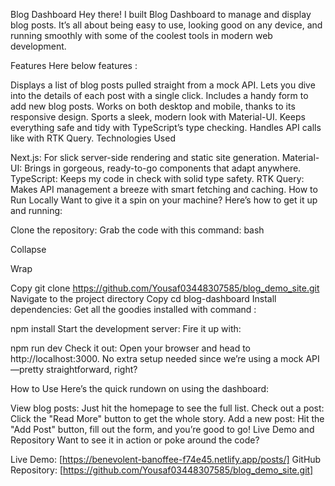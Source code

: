 Blog Dashboard
Hey there!  I built   Blog Dashboard to manage and display blog posts. It’s all about being easy to use, looking good on any device, and running smoothly with some of the coolest tools in modern web development.

Features
Here  below features :

Displays a list of blog posts pulled straight from a mock API.
Lets you dive into the details of each post with a single click.
Includes a handy form to add new blog posts.
Works  on both desktop and mobile, thanks to its responsive design.
Sports a sleek, modern look with Material-UI.
Keeps everything safe and tidy with TypeScript’s type checking.
Handles API calls like  with RTK Query.
Technologies Used


Next.js: For slick server-side rendering and static site generation.
Material-UI: Brings in gorgeous, ready-to-go components that adapt anywhere.
TypeScript: Keeps my code in check with solid type safety.
RTK Query: Makes API management a breeze with smart fetching and caching.
How to Run Locally
Want to give it a spin on your machine? Here’s how to get it up and running:

Clone the repository: Grab the code with this command:
bash

Collapse

Wrap

Copy
git clone https://github.com/Yousaf03448307585/blog_demo_site.git
Navigate to the project directory
Copy
cd blog-dashboard
Install dependencies: Get all the goodies installed with command :

npm install
Start the development server: Fire it up with:

npm run dev
Check it out: Open your browser and head to http://localhost:3000.
No extra setup needed since we’re using a mock API—pretty straightforward, right?


How to Use
Here’s the quick rundown on using the dashboard:

View blog posts: Just hit the homepage to see the full list.
Check out a post: Click the "Read More" button to get the whole story.
Add a new post: Hit the "Add Post" button, fill out the form, and you’re good to go!
Live Demo and Repository
Want to see it in action or poke around the code?

Live Demo: [https://benevolent-banoffee-f74e45.netlify.app/posts/]
GitHub Repository: [https://github.com/Yousaf03448307585/blog_demo_site.git]